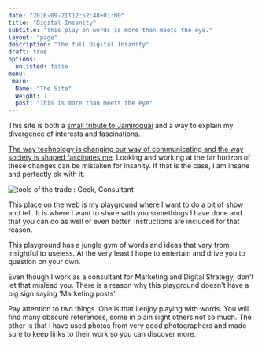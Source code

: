 ```yaml
---
date: "2016-09-21T12:52:48+01:00"
title: "Digital Insanity"
subtitle: "This play on words is more than meets the eye."
layout: "page"
description: "The full Digital Insanity"
draft: true
options:
  unlisted: false
menu:
 main:
  Name: "The Site"
  Weight: 1
  post: "This is more than meets the eye"
---
```





<p>This site is both a <a href="https://www.youtube.com/watch?v=4JkIs37a2JE">small tribute to Jamiroquai</a> and a way to explain my divergence of interests and fascinations.</p>
<p><a href="https://www.goodreads.com/quotes/114597-when-we-change-the-way-we-communicate-we-change-society">The way technology is changing our way of communicating and the way society is shaped fascinates me</a>. Looking and working at the far horizon of these changes can be mistaken for insanity. If that is the case, I am insane and perfectly ok with it.</p><img src="tools-of-the-trade.jpg" class="img-fluid" alt="tools of the trade : Geek, Consultant">
<p>This place on the web is my playground where I want to do a bit of show and tell. It is where I want to share with you somethings I have done and that you can do as well or even better. Instructions are included for that reason.</p>
<p>This playground has a jungle gym of words and ideas that vary from insightful to useless. At the very least I hope to entertain and drive you to question on your own.</p>
<p>Even though I work as a consultant for Marketing and Digital Strategy, don't let that mislead you. There is a reason why this playground doesn't have a big sign saying 'Marketing posts'.</p>

<p>Pay attention to two things. One is that I enjoy playing with words. You will find many obscure references, some in plain sight others not so much. The other is that I have used photos from very good photographers and made sure to keep links to their work so you can discover more.</p>

